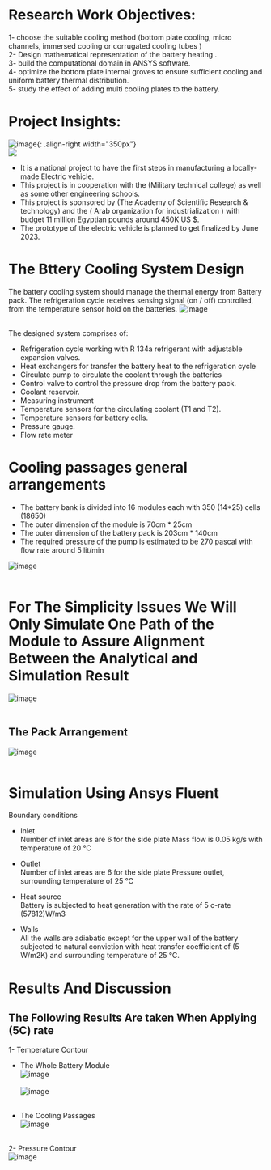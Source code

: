 <!--
---
title: "Electric Vehicle Research"
excerpt: "The present research aims to design the managing cooling system for the battery system, fabricate the cooling system and integrate the (BCS) with the battery pack. The function of this system is to measure the heat dissipated from the batteries in different conditions from discharging, idling charging and fast charging to deliver the corresponding coolant mass flow rate."
collection: portfolio
---
-->
Research Work Objectives:
=====

1- choose the suitable cooling method (bottom plate cooling, micro channels, immersed cooling or corrugated cooling tubes ) <br/>
2- Design mathematical representation of the battery heating .<br/>
3- build the computational domain in ANSYS software.<br/>
4- optimize the bottom plate internal groves to ensure sufficient cooling and uniform battery thermal distribution. <br/>
5- study the effect of adding multi cooling plates to the battery. <br/>


Project Insights:
=====
![image](/images/EV/Picture40.png){: .align-right width="350px"} 
<br/><img src='/images/EV/Picture40.png'>

- It is a national project to have the first steps in manufacturing a locally-made Electric vehicle.
- This project is in cooperation with the (Military technical college) as well as some other engineering schools.
- This project is sponsored by (The Academy of Scientific Research & technology) and the ( Arab organization for industrialization ) with budget 11 million Egyptian pounds around 450K US $.
- The prototype of the electric vehicle is planned to get finalized by June 2023.



The Bttery Cooling System Design 
=====

The battery cooling system should manage the thermal energy from Battery pack. The refrigeration cycle receives sensing signal (on / off) controlled, from the temperature sensor hold on the batteries.
![image](/images/EV/Picture52.png) <br/> <br/>

The designed system comprises of:
- Refrigeration cycle working with R 134a refrigerant with adjustable expansion valves.
- Heat exchangers for transfer the battery heat to the refrigeration cycle 
- Circulate pump to circulate the coolant through the batteries 
- Control valve to control the pressure drop from the battery pack.
- Coolant reservoir.
- Measuring instrument
- Temperature sensors for the circulating coolant (T1 and T2).
- Temperature sensors for battery cells.
- Pressure gauge.
- Flow rate meter

Cooling passages general arrangements
=====

- The battery bank is divided into 16 modules each with 350 (14*25) cells (18650) 
- The outer dimension of the module is 70cm * 25cm 
- The outer dimension of the battery pack is 203cm * 140cm
- The required pressure of the pump is estimated to be 270 pascal with flow rate around 5 lit/min

![image](../images/EV/Picture53.png) <br/> <br/>


For The Simplicity Issues We Will Only Simulate One Path of the Module to Assure Alignment Between the Analytical and Simulation Result  
=====
![image](../images/EV/Picture42.png) <br/> <br/>

The Pack Arrangement 
-----

![image](../images/EV/Picture54.png) <br/> <br/>


Simulation Using Ansys Fluent
=====

Boundary conditions 
- Inlet<br/>
  Number of inlet areas are 6 for the side plate 
  Mass flow is 0.05 kg/s with temperature of 20 ℃

- Outlet <br/>
  Number of inlet areas are 6 for the side plate 
  Pressure outlet, surrounding temperature of 25 ℃
  
- Heat source<br/>
  Battery is subjected to heat generation with the rate of 5 c-rate (57812)W/m3
  
- Walls <br/>
  All the walls are adiabatic except for the upper wall of the battery subjected to natural conviction with heat transfer coefficient of (5 W/m2K) and surrounding temperature of 25 ℃.


Results And Discussion
=====

The Following Results Are taken When Applying (5C) rate
-----

1- Temperature Contour <br/>

- The Whole Battery Module <br/>
![image](../images/EV/Picture44.png) <br/> <br/>
![image](../images/EV/Picture47.png) <br/> <br/>


- The Cooling Passages  <br/>
![image](../images/EV/Picture48.png) <br/> <br/>



2- Pressure Contour <br/>
![image](../images/EV/Picture51.png) <br/> <br/>





<!-- excerpt: "Short description of portfolio item number 1<br/><img src='/images/500x300.png'>"
